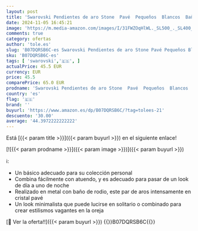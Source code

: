 ```yaml
---
layout: post
title: 'Swarovski Pendientes de aro Stone  Pavé  Pequeños  Blancos  Baño de rodio'
date: 2024-11-05 16:45:21
image: 'https://m.media-amazon.com/images/I/31FWZOqHlWL._SL500_._SL400_.jpg'
comments: true
category: ofertas
author: 'tole.es'
slug: 'B07DQRSB6C-es Swarovski Pendientes de aro Stone Pavé Pequeños Blancos...'
sku: 'B07DQRSB6C-es'
tags: [ 'swarovski','🇪🇸', ]
actualPrice: 45.5 EUR
currency: EUR
price: 45.5
comparePrice: 65.0 EUR
prodname: 'Swarovski Pendientes de aro Stone  Pavé  Pequeños  Blancos  Baño de rodio'
country: 'es'
flag: '🇪🇸'
brand: ''
buyurl: 'https://www.amazon.es/dp/B07DQRSB6C/?tag=tolees-21'
descuento: '30.00'
average: '44.3972222222222'
---
```


Está [{{< param title >}}]({{< param buyurl >}}) en el siguiente enlace!

[![{{< param prodname >}}]({{< param image >}})]({{< param buyurl >}})

ℹ️:

- Un básico adecuado para su colección personal
- Combina fácilmente con atuendo, y es adecuado para pasar de un look de día a uno de noche
- Realizado en metal con baño de rodio, este par de aros intensamente en cristal pavé
- Un look minimalista que puede lucirse en solitario o combinado para crear estilismos vagantes en la oreja

[🛒 Ver la oferta!!]({{< param buyurl >}})
{{<world>}}B07DQRSB6C{{</world>}}
